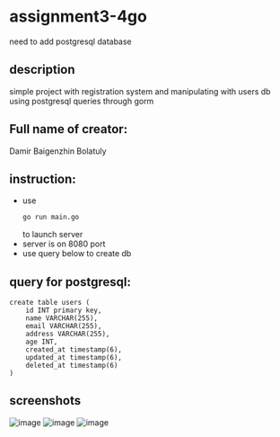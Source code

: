 # assignment3-4go
need to add postgresql database
## description
simple project with registration system and manipulating with users db using postgresql queries through gorm
## Full name of creator:
Damir Baigenzhin Bolatuly
## instruction:
* use
  ```bash
  go run main.go
  ```
  to launch server
* server is on 8080 port
* use query below to create db
## query for postgresql:
```postgresql
create table users (
	id INT primary key,
	name VARCHAR(255),
	email VARCHAR(255),
	address VARCHAR(255),
	age INT,
	created_at timestamp(6),
	updated_at timestamp(6),
	deleted_at timestamp(6)
)
```
## screenshots
![image](https://github.com/DamirBai/goproject/assets/123295047/854f5db6-4724-4d3e-b68d-b5431bec7d5d)
![image](https://github.com/DamirBai/goproject/assets/123295047/7b02f1de-9836-4fe3-aea4-b7f06a08e8f7)
![image](https://github.com/DamirBai/goproject/assets/123295047/8f9b7a75-a1c8-40a9-b0c2-c621d790aa13)
